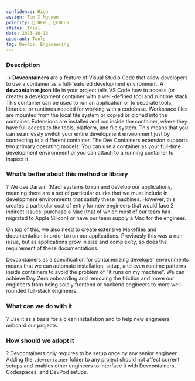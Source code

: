 ```yaml
---
confidence: High
assign: Tom X Nguyen
priority: 🌟 NEW , 🎯FOCUS
status: Trial
date: 2023-10-13
quadrant: Tools
tag: DevOps, Engineering
---
```


<!-- table_of_contents 4521d678-6c77-4478-9787-1c5f108fd675 -->

### Description

→ **Devcontainers** are a feature of Visual Studio Code that allow developers to use a container as a full-featured development environment. A **devcontainer.json** file in your project tells VS Code how to access (or create) a development container with a well-defined tool and runtime stack. This container can be used to run an application or to separate tools, libraries, or runtimes needed for working with a codebase. Workspace files are mounted from the local file system or copied or cloned into the container. Extensions are installed and run inside the container, where they have full access to the tools, platform, and file system. This means that you can seamlessly switch your entire development environment just by connecting to a different container. The Dev Containers extension supports two primary operating models: You can use a container as your full-time development environment or you can attach to a running container to inspect it.

### What’s better about this method or library

? We use Darwin (Mac) systems to run and develop our applications, meaning there are a set of particular quirks that we must include in development environments that satisfy these machines. However, this creates a particular cost of entry for new engineers that would face 2 indirect issues: purchase a Mac (that of which most of our team has migrated to Apple Silicon) or have our team supply a Mac for the engineer. 

On top of this, we also need to create extensive Makefiles and documentation in order to run our applications. Previously this was a non-issue, but as applications grow in size and complexity, so does the requirement of these documentations.

Devcontainers as a specification for containerizing developer environments means that we can automate installation, setup, and even runtime patterns inside containers to avoid the problem of “it runs on my machine”. We can achieve Day Zero onboarding and removing the friction and move our engineers from being solely frontend or backend engineers to more well-rounded full-stack engineers.

### What can we do with it

? Use it as a basis for a clean installation and to help new engineers onboard our projects.

### How should we adopt it

? Devcontainers only requires to be setup once by any senior engineer. Adding the `.devcontainer` folder to any project should not affect current setups and enables other engineers to interface it with Devcontainers, Codespaces, and DevPod setups.

<!-- child_database b2fbfe57-f42d-4e69-82e5-a13d9d207398 -->
